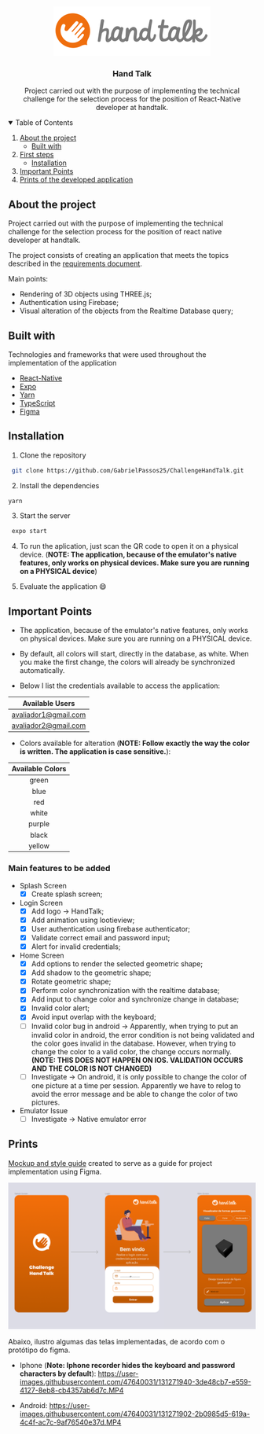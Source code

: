 <br />
<p align="center">
  <a href="https://www.handtalk.me/br">
    <img src="./assetsREADME/handtalk-logo.svg">
  </a>
  <h3 align="center">Hand Talk</h3>

  <p align="center">
    Project carried out with the purpose of implementing the technical challenge for the selection process for the position of React-Native developer at handtalk.
  </p>
</p>

<details open="open">
  <summary>Table of Contents</summary>
  <ol>
    <li>
      <a href="#About the project">About the project</a>
      <ul>
        <li><a href="#Built with">Built with</a></li>
      </ul>
    </li>
    <li>
      <a href="#Firststeps">First steps</a>
      <ul>
        <li><a href="#Installation">Installation</a></li>
      </ul>
    </li>
    <li>
      <a href="#Important Points">Important Points</a>
    </li>
    <li><a href="#Prints">Prints of the developed application</a></li>
  </ol>
</details>

## About the project
Project carried out with the purpose of implementing the technical challenge for the selection process for the position of react native developer at handtalk.

The project consists of creating an application that meets the topics described in the <a href="./assetsREADME/Desafio Hand Talk - React Native[2529].pdf">requirements document</a>. 

Main points:
- Rendering of 3D objects using THREE.js;
- Authentication using Firebase;
- Visual alteration of the objects from the Realtime Database query;


## Built with
Technologies and frameworks that were used throughout the implementation of the application

* [React-Native](https://reactnative.dev)
* [Expo](https://expo.io) 
* [Yarn](https://yarnpkg.com)
* [TypeScript](https://www.typescriptlang.org/)
* [Figma](https://www.figma.com/)

## Installation

1. Clone the repository
  ```sh
   git clone https://github.com/GabrielPassos25/ChallengeHandTalk.git
   ```

2. Install the dependencies
  ```sh
  yarn
   ```

3. Start the server
  ```sh
   expo start
   ```

4. To run the aplication, just scan the QR code to open it on a physical device. (**NOTE: The application, because of the emulator's native features, only works on physical devices. Make sure you are running on a PHYSICAL device**) 

5. Evaluate the application :smile:

## Important Points
- The application, because of the emulator's native features, only works on physical devices. Make sure you are running on a PHYSICAL device.

- By default, all colors will start, directly in the database, as white. When you make the first change, the colors will already be synchronized automatically.

- Below I list the credentials available to access the application:

| Available Users |
| :-----: |
| avaliador1@gmail.com |
| avaliador2@gmail.com |

- Colors available for alteration (**NOTE: Follow exactly the way the color is written. The application is case sensitive.**):

| Available Colors | 
| :-----: |
| green |
| blue | 
| red | 
| white | 
| purple | 
| black | 
| yellow | 

### Main features to be added
- Splash Screen
  - [x] Create splash screen;
- Login Screen
  - [x] Add logo -> HandTalk;
  - [x] Add animation using lootieview;
  - [x] User authentication using firebase authenticator;
  - [x] Validate correct email and password input;
  - [x] Alert for invalid credentials;
- Home Screen
  - [x] Add options to render the selected geometric shape;
  - [x] Add shadow to the geometric shape;
  - [x] Rotate geometric shape;
  - [x] Perform color synchronization with the realtime database;
  - [x] Add input to change color and synchronize change in database;
  - [x] Invalid color alert;
  - [x] Avoid input overlap with the keyboard;
  - [ ] Invalid color bug in android -> Apparently, when trying to put an invalid color in android, the error condition is not being validated and the color goes invalid in the database. However, when trying to change the color to a valid color, the change occurs normally. **(NOTE: THIS DOES NOT HAPPEN ON IOS. VALIDATION OCCURS AND THE COLOR IS NOT CHANGED)**
  - [ ] Investigate -> On android, it is only possible to change the color of one picture at a time per session. Apparently we have to relog to avoid the error message and be able to change the color of two pictures.
- Emulator Issue
  - [ ] Investigate -> Native emulator error

## Prints
<a href="https://www.figma.com/file/7muiBa3MVMuood6zDHWtSF/Challenge-Hand-Talk?node-id=0%3A1">Mockup and style guide</a> created to serve as a guide for project implementation using Figma. 

 <a href="./assetsREADME/Mockup.png">
    <img src="./assetsREADME/Mockup.png">
 </a>

Abaixo, ilustro algumas das telas implementadas, de acordo com o protótipo do figma.
- Iphone (**Note: Iphone recorder hides the keyboard and password characters by default**):
https://user-images.githubusercontent.com/47640031/131271940-3de48cb7-e559-4127-8eb8-cb4357ab6d7c.MP4

- Android:
https://user-images.githubusercontent.com/47640031/131271902-2b0985d5-619a-4c4f-ac7c-9af76540e37d.MP4

